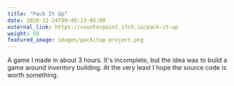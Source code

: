 ```yaml
---
title: "Pack It Up"
date: 2020-12-24T09:45:13-05:00
external_link: https://counterpoint.itch.io/pack-it-up
weight: 50
featured_image: images/packitup-project.png
---
```


A game I made in about 3 hours. It's incomplete, but the idea was to build a game around inventory building. At the very least I hope the source code is worth something.
